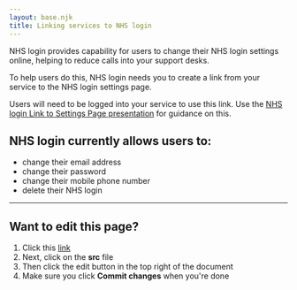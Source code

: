 ```yaml
---
layout: base.njk
title: Linking services to NHS login
---
```



 NHS login provides capability for users to change their NHS login settings online, helping to reduce calls into your support desks. 
 
 To help users do this, NHS login needs you to create a link from your service to the NHS login settings page. 
 
 Users will need to be logged into your service to use this link.
 Use the [NHS login Link to Settings Page presentation](https://github.com/nhsconnect/nhslogin/raw/master/NHSlogin%20Link%20to%20Settings%20Page%20v1.0.pptx) for guidance on this.

 ## NHS login currently allows users to:

- change their email address
- change their password
- change their mobile phone number
- delete their NHS login

***
## Want to edit this page?
1. Click this [link](https://github.com/faithmawi/nhs-dev-docs)
2. Next, click on the **src** file
2. Then click the edit button in the top right of the document
3. Make sure you click **Commit changes** when you're done


